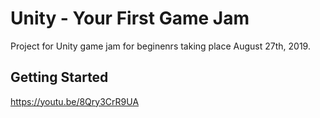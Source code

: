 # Unity - Your First Game Jam

Project for Unity game jam for beginenrs taking place August 27th, 2019.

## Getting Started

https://youtu.be/8Qry3CrR9UA

